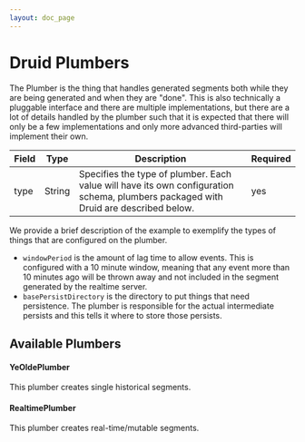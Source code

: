 ```yaml
---
layout: doc_page
---
```


# Druid Plumbers
The Plumber is the thing that handles generated segments both while they are being generated and when they are "done". This is also technically a pluggable interface and there are multiple implementations, but there are a lot of details handled by the plumber such that it is expected that there will only be a few implementations and only more advanced third-parties will implement their own. 

|Field|Type|Description|Required|
|-----|----|-----------|--------|
|type|String|Specifies the type of plumber. Each value will have its own configuration schema, plumbers packaged with Druid are described below.|yes|

We provide a brief description of the example to exemplify the types of things that are configured on the plumber.

*   `windowPeriod` is the amount of lag time to allow events. This is configured with a 10 minute window, meaning that any event more than 10 minutes ago will be thrown away and not included in the segment generated by the realtime server.
*   `basePersistDirectory` is the directory to put things that need persistence. The plumber is responsible for the actual intermediate persists and this tells it where to store those persists.

Available Plumbers
------------------

#### YeOldePlumber

This plumber creates single historical segments.

#### RealtimePlumber

This plumber creates real-time/mutable segments.
